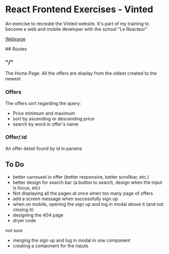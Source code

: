 # React Frontend Exercises - Vinted

An exercise to recreate the Vinted website. It's part of my training to become a web and mobile developer with the school "Le Reacteur"

[Webpage](https://vint-react-front-antoine-soliv.netlify.app/)

## Routes

### "/"

The Home Page.
All the offers are display from the oldest created to the newest

### Offers

The offers sort regarding the query:

- Price minimum and maximum
- sort by ascending or descending price
- search by word in offer's name

### Offer/:id

An offer detail found by id in params

## To Do

- better carrousel in offer (better responsive, better scrollbar, etc.)
- better design for search bar (a button to search, design when the input is focus, etc)
- Not displaying all the pages at once when too many page of offers
- add a screen message when successfully sign up
- when on mobile, opening the sign up and log in modal above it (and not closing it)
- designing the 404 page
- dryer code

_not sure_

- merging the sign up and log in modal in one component
- creating a component for the inputs
